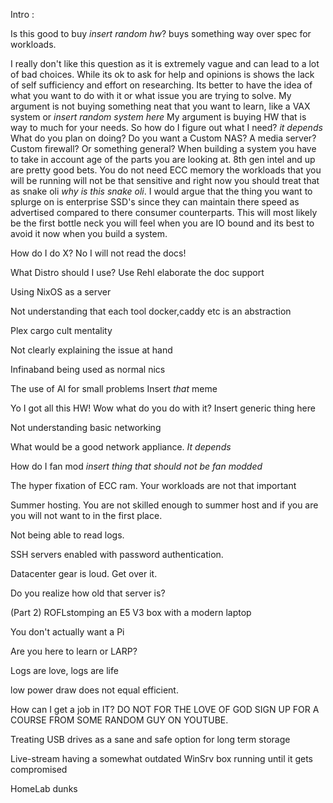Intro : 





Is this good to buy *insert random hw*?  buys something way over spec for workloads.

I really don't like this question as it is extremely vague and can lead to a lot of bad choices. While its ok to ask for help and opinions is shows the lack of self sufficiency and effort on researching. Its better to have the idea of what you want to do with it or what issue you are trying to solve. My argument is not buying something neat that you want to learn, like a VAX system or *insert random system here* My argument is buying HW that is way to much for your needs. So how do I figure out what I need? *it depends* What do you plan on doing? Do you want a Custom NAS? A media server?  Custom firewall? Or something general? 
When building a system you have to take in account age of the parts you are looking at. 8th gen intel and up are pretty good bets. You do not need ECC memory the workloads that you will be running will not be that sensitive and right now you should treat that as snake oli *why is this snake oli*. I would argue that the thing you want to splurge on is enterprise SSD's since they can maintain there speed as advertised compared to there consumer counterparts. This will most likely be the first bottle neck you will feel when you are IO bound and its best to avoid it now when you build a system.  


How do I do X? No I will not read the docs! 

What Distro should I use?
	Use Rehl elaborate the doc support 

Using NixOS as a server

Not understanding that each tool docker,caddy etc is an abstraction 

Plex cargo cult mentality 

Not clearly explaining the issue at hand 

Infinaband being used as normal nics 

The use of AI for small problems
Insert *that* meme

Yo I got all this HW! Wow what do you do with it?  Insert generic thing here

Not understanding basic networking

What would be a good network appliance. *It depends*   

How do I fan mod *insert thing that should not be fan modded*

The hyper fixation of ECC ram. Your workloads are not that important

Summer hosting. You are not skilled enough to summer host and if you are you will not want to in the first place.   

Not being able to read logs.

SSH servers enabled with password authentication.

Datacenter gear is loud. Get over it.

Do you realize how old that server is?

(Part 2) ROFLstomping an E5 V3 box with a modern laptop

You don't actually want a Pi

Are you here to learn or LARP?

Logs are love, logs are life

low power draw does not equal efficient.

How can I get a job in IT? DO NOT FOR THE LOVE OF GOD SIGN UP FOR A COURSE FROM SOME RANDOM GUY ON YOUTUBE. 

Treating USB drives as a sane and safe option for long term storage

Live-stream having a somewhat outdated WinSrv box running until it gets compromised


HomeLab dunks 